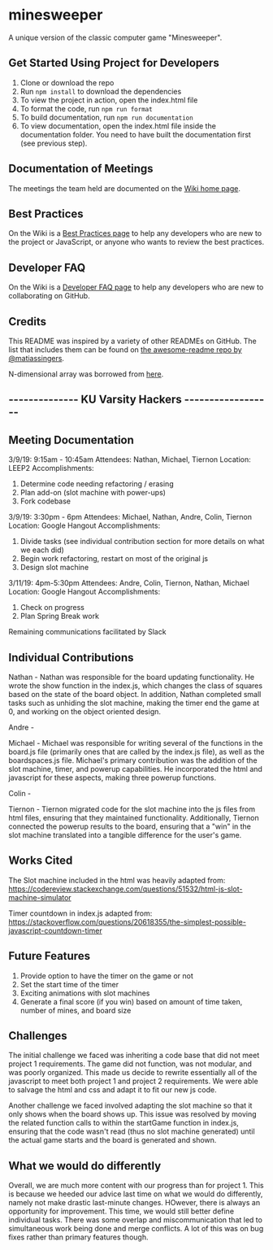 # minesweeper

A unique version of the classic computer game "Minesweeper".

## Get Started Using Project for Developers

1. Clone or download the repo
1. Run `npm install` to download the dependencies
1. To view the project in action, open the index.html file
1. To format the code, run `npm run format`
1. To build documentation, run `npm run documentation`
1. To view documentation, open the index.html file inside the documentation folder. You need to have built the documentation first (see previous step).

## Documentation of Meetings

The meetings the team held are documented on the [Wiki home page](https://github.com/CompSciLauren/minesweeper/wiki).

## Best Practices

On the Wiki is a [Best Practices page](https://github.com/CompSciLauren/minesweeper/wiki/Best-Practices) to help any developers who are new to the project or JavaScript, or anyone who wants to review the best practices.

## Developer FAQ

On the Wiki is a [Developer FAQ page](https://github.com/CompSciLauren/minesweeper/wiki/Developer-FAQ) to help any developers who are new to collaborating on GitHub.

## Credits

This README was inspired by a variety of other READMEs on GitHub. The list that includes them can be found on [the awesome-readme repo by @matiassingers](https://github.com/matiassingers/awesome-readme).

N-dimensional array was borrowed from [here](https://stackoverflow.com/questions/966225/how-can-i-create-a-two-dimensional-array-in-javascript/966938#966938).

## -------------- KU Varsity Hackers ------------------

## Meeting Documentation

3/9/19: 9:15am - 10:45am
Attendees: Nathan, Michael, Tiernon
Location: LEEP2
Accomplishments:

1. Determine code needing refactoring / erasing
2. Plan add-on (slot machine with power-ups)
3. Fork codebase

3/9/19: 3:30pm - 6pm
Attendees: Michael, Nathan, Andre, Colin, Tiernon
Location: Google Hangout
Accomplishments:

1. Divide tasks (see individual contribution section for more details on what we each did)
2. Begin work refactoring, restart on most of the original js
3. Design slot machine

3/11/19: 4pm-5:30pm
Attendees: Andre, Colin, Tiernon, Nathan, Michael
Location: Google Hangout
Accomplishments:

1. Check on progress
2. Plan Spring Break work

Remaining communications facilitated by Slack

## Individual Contributions

Nathan - Nathan was responsible for the board updating functionality. He wrote the show function in the index.js, which changes the class of squares based on the state of the board object. In addition, Nathan completed small tasks such as unhiding the slot machine, making the timer end the game at 0, and working on the object oriented design.

Andre -

Michael - Michael was responsible for writing several of the functions in the board.js file (primarily ones that are called by the index.js file), as well as the boardspaces.js file. Michael's primary contribution was the addition of the slot machine, timer, and powerup capabilities. He incorporated the html and javascript for these aspects, making three powerup functions.

Colin -

Tiernon - Tiernon migrated code for the slot machine into the js files from html files, ensuring that they maintained functionality. Additionally, Tiernon connected the powerup results to the board, ensuring that a "win" in the slot machine translated into a tangible difference for the user's game.

## Works Cited

The Slot machine included in the html was heavily adapted from:
https://codereview.stackexchange.com/questions/51532/html-js-slot-machine-simulator

Timer countdown in index.js adapted from:
https://stackoverflow.com/questions/20618355/the-simplest-possible-javascript-countdown-timer

## Future Features

1. Provide option to have the timer on the game or not
2. Set the start time of the timer
3. Exciting animations with slot machines
4. Generate a final score (if you win) based on amount of time taken, number of mines, and board size

## Challenges

The initial challenge we faced was inheriting a code base that did not meet project 1 requirements. The game did not function, was not modular, and was poorly organized. This made us decide to rewrite essentially all of the javascript to meet both project 1 and project 2 requirements. We were able to salvage the html and css and adapt it to fit our new js code.

Another challenge we faced involved adapting the slot machine so that it only shows when the board shows up. This issue was resolved by moving the related function calls to within the startGame function in index.js, ensuring that the code wasn't read (thus no slot machine generated) until the actual game starts and the board is generated and shown.

## What we would do differently

Overall, we are much more content with our progress than for project 1. This is because we heeded our advice last time on what we would do differently, namely not make drastic last-minute changes. HOwever, there is always an opportunity for improvement. This time, we would still better define individual tasks. There was some overlap and miscommunication that led to simultaneous work being done and merge conflicts. A lot of this was on bug fixes rather than primary features though.
